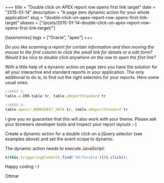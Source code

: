 +++
title = "Double click on APEX report row opens first link target"
date = "2015-01-14"
description = "A page zero dynamic action for your whole application"
slug = "double-click-on-apex-report-row-opens-first-link-target"
aliases = ["/posts/2015-01-14-double-click-on-apex-report-row-opens-first-link-target/"]

[taxonomies]
tags = ["Oracle", "apex"]
+++

_Do you like scanning a report for certain information and then moving the mouse to the first column to click the small link for details or a edit form? Would it be nice to double click anywhere on the row to open the first link?_

With a little help of a dynamic action on page zero you have the solution for all your interactive and standard reports in your application. The only additional to do is, to find out the right selectors for your reports. Here some usual ones:

```js
//APEX 5:
table.a-IRR-table tr, table.uReportStandard tr

//APEX 4:
table.apexir_WORKSHEET_DATA tr, table.uReportStandard tr
```

I give you no guarantee that this will also work with your theme. Please ask your browsers developer tools and inspect your report layouts ;-)

Create a dynamic action for a double click on a jQuery selector (see examples above) and set the event scope to dynamic.

The dynamic action needs to execute JavaScript:

```js
$(this.triggeringElement).find('td:first>a')[0].click();
```

Happy coding :-)

Ottmar
